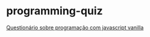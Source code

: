 # programming-quiz
[ Questionário sobre programação com javascript vanilla](https://pabloquirino.github.io/programming-quiz/)
